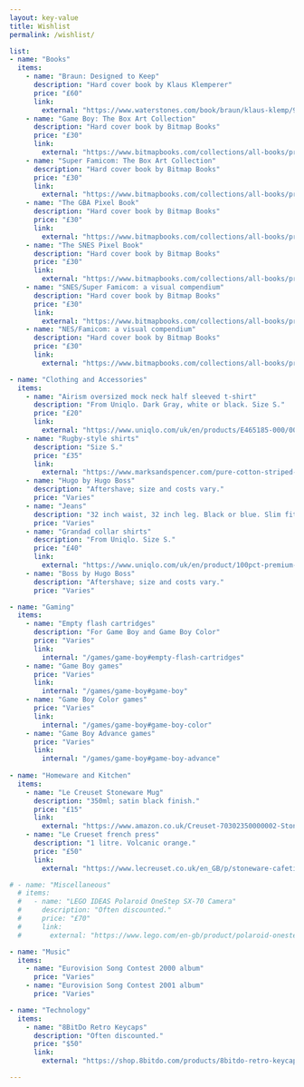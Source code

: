 ```yaml
---
layout: key-value
title: Wishlist
permalink: /wishlist/

list:
- name: "Books"
  items:
    - name: "Braun: Designed to Keep"
      description: "Hard cover book by Klaus Klemperer"
      price: "£60"
      link: 
        external: "https://www.waterstones.com/book/braun/klaus-klemp/9781838663896"
    - name: "Game Boy: The Box Art Collection"
      description: "Hard cover book by Bitmap Books"
      price: "£30"
      link:
        external: "https://www.bitmapbooks.com/collections/all-books/products/game-boy-the-box-art-collection" 
    - name: "Super Famicom: The Box Art Collection"
      description: "Hard cover book by Bitmap Books"
      price: "£30"
      link:
        external: "https://www.bitmapbooks.com/collections/all-books/products/super-famicom-the-box-art-collection" 
    - name: "The GBA Pixel Book"
      description: "Hard cover book by Bitmap Books"
      price: "£30"
      link:
        external: "https://www.bitmapbooks.com/collections/all-books/products/the-gba-pixel-book" 
    - name: "The SNES Pixel Book"
      description: "Hard cover book by Bitmap Books"
      price: "£30"
      link:
        external: "https://www.bitmapbooks.com/collections/all-books/products/the-snes-pixel-book" 
    - name: "SNES/Super Famicom: a visual compendium"
      description: "Hard cover book by Bitmap Books"
      price: "£30"
      link:
        external: "https://www.bitmapbooks.com/collections/all-books/products/snes-superfamicom-a-visual-compendium" 
    - name: "NES/Famicom: a visual compendium"
      description: "Hard cover book by Bitmap Books"
      price: "£30"
      link:
        external: "https://www.bitmapbooks.com/collections/all-books/products/nes-famicom-a-visual-compendium" 

- name: "Clothing and Accessories"
  items:
    - name: "Airism oversized mock neck half sleeved t-shirt"
      description: "From Uniqlo. Dark Gray, white or black. Size S."
      price: "£20"
      link: 
        external: "https://www.uniqlo.com/uk/en/products/E465185-000/00"
    - name: "Rugby-style shirts"
      description: "Size S."
      price: "£35"
      link: 
        external: "https://www.marksandspencer.com/pure-cotton-striped-rugby-shirt/p/clp60609757?color=NAVYMIX#intid=pid_pg1pip37g4r2c4"
    - name: "Hugo by Hugo Boss"
      description: "Aftershave; size and costs vary."
      price: "Varies"
    - name: "Jeans"
      description: "32 inch waist, 32 inch leg. Black or blue. Slim fit."
      price: "Varies"
    - name: "Grandad collar shirts"
      description: "From Uniqlo. Size S."
      price: "£40"
      link: 
        external: "https://www.uniqlo.com/uk/en/product/100pct-premium-linen-regular-fit-shirt-grandad-collar-455958.html?dwvar_455958_size=SMA003&dwvar_455958_color=COL69"
    - name: "Boss by Hugo Boss"
      description: "Aftershave; size and costs vary."
      price: "Varies"

- name: "Gaming"
  items:
    - name: "Empty flash cartridges"
      description: "For Game Boy and Game Boy Color"
      price: "Varies"
      link: 
        internal: "/games/game-boy#empty-flash-cartridges"
    - name: "Game Boy games"
      price: "Varies"
      link: 
        internal: "/games/game-boy#game-boy"
    - name: "Game Boy Color games"
      price: "Varies"
      link: 
        internal: "/games/game-boy#game-boy-color"
    - name: "Game Boy Advance games"
      price: "Varies"
      link: 
        internal: "/games/game-boy#game-boy-advance"
     
- name: "Homeware and Kitchen"
  items:
    - name: "Le Creuset Stoneware Mug"
      description: "350ml; satin black finish."
      price: "£15"
      link: 
        external: "https://www.amazon.co.uk/Creuset-70302350000002-Stoneware-ml-Satin-Black/dp/B07MRQLSMH/"
    - name: "Le Crueset french press"
      description: "1 litre. Volcanic orange."
      price: "£50"
      link: 
        external: "https://www.lecreuset.co.uk/en_GB/p/stoneware-cafetière/SW0706.html"

# - name: "Miscellaneous"
  # items:
  #   - name: "LEGO IDEAS Polaroid OneStep SX-70 Camera"
  #     description: "Often discounted."
  #     price: "£70"
  #     link: 
  #       external: "https://www.lego.com/en-gb/product/polaroid-onestep-sx-70-camera-21345"

- name: "Music"
  items:
    - name: "Eurovision Song Contest 2000 album"
      price: "Varies"
    - name: "Eurovision Song Contest 2001 album"
      price: "Varies"

- name: "Technology"
  items:
    - name: "8BitDo Retro Keycaps"
      description: "Often discounted."
      price: "$50"
      link: 
        external: "https://shop.8bitdo.com/products/8bitdo-retro-keycaps"

---
```

